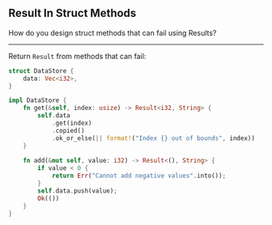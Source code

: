 ## Result In Struct Methods

How do you design struct methods that can fail using Results?

---

Return `Result` from methods that can fail:

```rust
struct DataStore {
    data: Vec<i32>,
}

impl DataStore {
    fn get(&self, index: usize) -> Result<i32, String> {
        self.data
            .get(index)
            .copied()
            .ok_or_else(|| format!("Index {} out of bounds", index))
    }
    
    fn add(&mut self, value: i32) -> Result<(), String> {
        if value < 0 {
            return Err("Cannot add negative values".into());
        }
        self.data.push(value);
        Ok(())
    }
}
```

